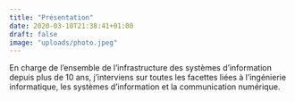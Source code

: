 ```yaml
---
title: "Présentation"
date: 2020-03-10T21:38:41+01:00
draft: false
image: "uploads/photo.jpeg"
---
```


En charge de l’ensemble de l’infrastructure des systèmes d’information depuis plus de 10 ans, j’interviens sur toutes les facettes liées à l’ingénierie informatique, les systèmes d’information et la communication numérique.
